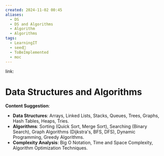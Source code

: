 ```yaml
---
created: 2024-11-02 00:45
aliases:
  - DS
  - DS and Algorithms
  - Algorithm
  - Algorithms
tags:
  - LearningIT
  - seed🌱
  - ToBeImplemented
  - moc
---
```


link:

# Data Structures and Algorithms

**Content Suggestion**:

- **Data Structures**: Arrays, Linked Lists, Stacks, Queues, Trees, Graphs, Hash Tables, Heaps, Tries.
- **Algorithms**: Sorting (Quick Sort, Merge Sort), Searching (Binary Search), Graph Algorithms (Dijkstra's, BFS, DFS), Dynamic Programming, Greedy Algorithms.
- **Complexity Analysis**: Big O Notation, Time and Space Complexity, Algorithm Optimization Techniques.
